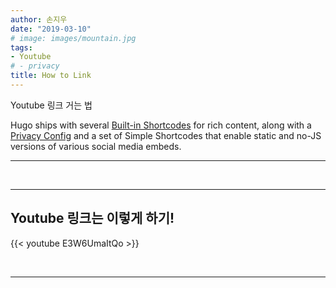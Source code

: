 ```yaml
---
author: 손지우
date: "2019-03-10"
# image: images/mountain.jpg
tags:
- Youtube
# - privacy
title: How to Link  
---
```


Youtube 링크 거는 법 <!--more-->

Hugo ships with several [Built-in Shortcodes](https://gohugo.io/content-management/shortcodes/#use-hugo-s-built-in-shortcodes) for rich content, along with a [Privacy Config](https://gohugo.io/about/hugo-and-gdpr/) and a set of Simple Shortcodes that enable static and no-JS versions of various social media embeds.
<!--more-->
---

<br>

---

## Youtube 링크는 이렇게 하기!

{{< youtube E3W6UmaItQo >}}

<br>

---
